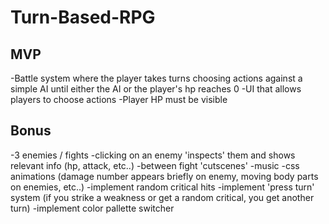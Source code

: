# Turn-Based-RPG

## MVP
-Battle system where the player takes turns choosing actions against a simple AI until either the AI or the player's hp reaches 0
-UI that allows players to choose actions
-Player HP must be visible

## Bonus
-3 enemies / fights
-clicking on an enemy 'inspects' them and shows relevant info (hp, attack, etc..)
-between fight 'cutscenes'
-music
-css animations (damage number appears briefly on enemy, moving body parts on enemies, etc..)
-implement random critical hits
-implement 'press turn' system (if you strike a weakness or get a random critical, you get another turn)
-implement color pallette switcher
